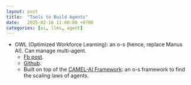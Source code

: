 ```yaml
---
layout: post
title:  "Tools to Build Agents"
date:   2025-02-16 11:00:00 +0700
categories: [ai, llms, agent]
---
```


* OWL (Optimized Workforce Learning): an o-s (hence, replace Manus AI). Can manage multi-agent.
  * [Fb post](https://www.facebook.com/groups/miaigroup/permalink/1851440685627195/?mibextid=wwXIfr&rdid=X2hwwVzMtDLTJZZD&share_url=https%3A%2F%2Fwww.facebook.com%2Fshare%2Fp%2F14uYNtP7DV%2F%3Fmibextid%3DwwXIfr#).
  * [Github](https://github.com/camel-ai/owl).
  * Built on top of the [CAMEL-AI Framework](https://github.com/camel-ai/camel): an o-s framework to find the scaling laws of agents.
